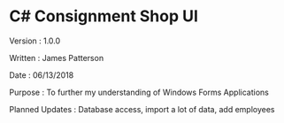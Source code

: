 # C# Consignment Shop UI

Version : 1.0.0

Written : James Patterson

Date : 06/13/2018

Purpose : To further my understanding of Windows Forms Applications

Planned Updates : Database access, import a lot of data, add employees
